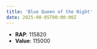 ```yaml
---
title: 'Blue Queen of the Night'
date: 2025-08-05T00:00:00Z
---
```

- **RAP**: 115820
- **Value**: 115000
